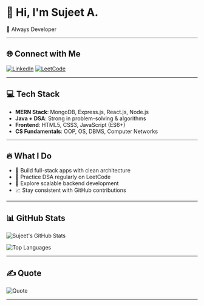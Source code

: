 # 👋 Hi, I'm Sujeet A.

🚀 Always Developer 

---

## 🌐 Connect with Me

[![LinkedIn](https://img.shields.io/badge/LinkedIn-blue?style=for-the-badge&logo=linkedin&logoColor=white)](https://www.linkedin.com/in/sujeet-m-a-39a86b2b9)
[![LeetCode](https://img.shields.io/badge/LeetCode-orange?style=for-the-badge&logo=leetcode&logoColor=white)](https://leetcode.com/u/sujeet_2330/)

---

## 💻 Tech Stack

- **MERN Stack**: MongoDB, Express.js, React.js, Node.js  
- **Java + DSA**: Strong in problem-solving & algorithms  
- **Frontend**: HTML5, CSS3, JavaScript (ES6+)  
- **CS Fundamentals**: OOP, OS, DBMS, Computer Networks

---

## 🔥 What I Do

- 💼 Build full-stack apps with clean architecture  
- 🧠 Practice DSA regularly on LeetCode  
- 🔧 Explore scalable backend development  
- 📈 Stay consistent with GitHub contributions  

---


## 📊 GitHub Stats

![Sujeet's GitHub Stats](https://github-readme-stats.vercel.app/api?username=sujeets2330&show_icons=true&theme=tokyonight&hide_border=true)

![Top Languages](https://github-readme-stats.vercel.app/api/top-langs/?username=sujeets2330&layout=compact&theme=tokyonight&hide_border=true)

 


---

## ✍️ Quote

![Quote](https://quotes-github-readme.vercel.app/api?type=horizontal&theme=light)

---
